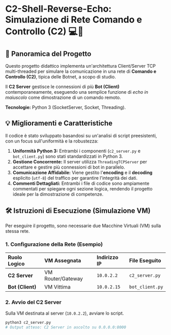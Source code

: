 # C2-Shell-Reverse-Echo: Simulazione di Rete Comando e Controllo (C2) 💻🤖

## 📌 Panoramica del Progetto

Questo progetto didattico implementa un'architettura Client/Server TCP multi-threaded per simulare la comunicazione in una rete di **Comando e Controllo (C2)**, tipica delle Botnet, a scopo di studio.

Il **C2 Server** gestisce le connessioni di più **Bot (Client)** contemporaneamente, eseguendo una semplice funzione di *echo in maiuscolo* come dimostrazione di un comando remoto.

**Tecnologie:** Python 3 (SocketServer, Socket, Threading).

## 💡 Miglioramenti e Caratteristiche

Il codice è stato sviluppato basandosi su un'analisi di script preesistenti, con un focus sull'uniformità e la robustezza:

1.  **Uniformità Python 3:** Entrambi i componenti (`c2_server.py` e `bot_client.py`) sono stati standardizzati in Python 3.
2.  **Gestione Concorrente:** Il server utilizza `ThreadingTCPServer` per accettare e gestire più connessioni di bot in parallelo.
3.  **Comunicazione Affidabile:** Viene gestito l'**encoding** e il **decoding** esplicito (`utf-8`) del traffico per garantire l'integrità dei dati.
4.  **Commenti Dettagliati:** Entrambi i file di codice sono ampiamente commentati per spiegare ogni sezione logica, rendendo il progetto ideale per la dimostrazione di competenze.

## 🛠️ Istruzioni di Esecuzione (Simulazione VM)

Per eseguire il progetto, sono necessarie due Macchine Virtuali (VM) sulla stessa rete.

### 1. Configurazione della Rete (Esempio)

| Ruolo Logico | VM Assegnata | Indirizzo IP | File Eseguito |
| :--- | :--- | :--- | :--- |
| **C2 Server** | VM Router/Gateway | `10.0.2.2` | `c2_server.py` |
| **Bot (Client)** | VM Vittima | `10.0.2.15` | `bot_client.py` |

### 2. Avvio del C2 Server

Sulla VM destinata al server (`10.0.2.2`), avviare lo script.

```bash
python3 c2_server.py
# Output atteso: C2 Server in ascolto su 0.0.0.0:8000
